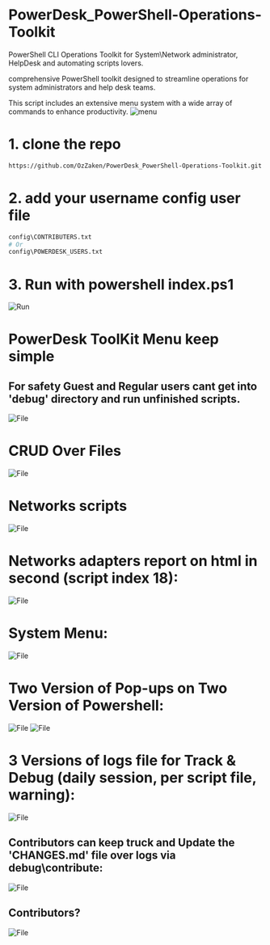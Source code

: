 # PowerDesk_PowerShell-Operations-Toolkit
PowerShell CLI Operations Toolkit for System\Network administrator, HelpDesk and automating scripts lovers.

comprehensive PowerShell toolkit designed to streamline operations for system administrators and help desk teams.

This script includes an extensive menu system with a wide array of commands to enhance productivity.
  <img title="menu" src="assets/imgs/menu-powerdesk.png">

# 1. clone the repo
```bash
https://github.com/OzZaken/PowerDesk_PowerShell-Operations-Toolkit.git
```

# 2. add your username config user file  
```bash
config\CONTRIBUTERS.txt
# Or
config\POWERDESK_USERS.txt
```

# 3. Run with powershell index.ps1
  <img title="Run" src="assets/imgs/run-powerdesk.png">

# PowerDesk ToolKit Menu keep simple

## For safety Guest and Regular users cant get into 'debug' directory and run unfinished scripts.    
  <img title="File" src="assets/imgs/guest.png">


# CRUD Over Files
  <img title="File" src="assets/imgs/file-powerdesk.png">

# Networks scripts
  <img title="File" src="assets/imgs/network-powerdesk.png">

# Networks adapters report on html in second (script index 18): 
  <img title="File" src="assets/imgs/reports-net-adapters.png">

# System Menu: 
  <img title="File" src="assets/imgs/system-powerdesk.png">

#  Two Version of Pop-ups on Two Version of Powershell: 
  <img title="File" src="assets/imgs/popup-1.png">
  <img title="File" src="assets/imgs/popup-2.png">

# 3 Versions of logs file for Track & Debug (daily session, per script file, warning):    
  <img title="File" src="assets/imgs/logs-types.png">

## Contributors can keep truck and Update the 'CHANGES.md' file  over logs via debug\contribute:
  <img title="File" src="assets/imgs/contributors-log.png">
  
## Contributors? 
  <img title="File" src="assets/imgs/contributors-list.png">
